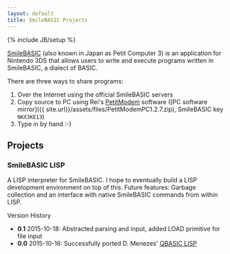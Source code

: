 ```yaml
---
layout: default
title: SmileBASIC Projects
---
```

{% include JB/setup %}

[SmileBASIC](http://smilebasic.com/en/) (also known in Japan as Petit Computer 3) is an application for Nintendo 3DS that allows users to write and execute programs written in SmileBASIC, a dialect of BASIC. 

There are three ways to share programs:
1. Over the Internet using the official SmileBASIC servers
2. Copy source to PC using Rei's [PetitModem](http://rei.to/petitmodem_en.html) software ([PC software mirror]({{ site.url}}/assets/files/PetitModemPC1.2.7.zip), SmileBASIC key `NKX3KE13`)
3. Type in by hand :-)

## Projects

### SmileBASIC LISP

A LISP interpreter for SmileBASIC. I hope to eventually build a LISP development environment on top of this. Future features: Garbage collection and an interface with native SmileBASIC commands from within LISP.

Version History
- **0.1** 2015-10-18: Abstracted parsing and input, added LOAD primitive for file input
- **0.0** 2015-10-16: Successfully ported D. Menezes' [QBASIC LISP](https://www.ma.utexas.edu/users/dmenezes/lisp.html)